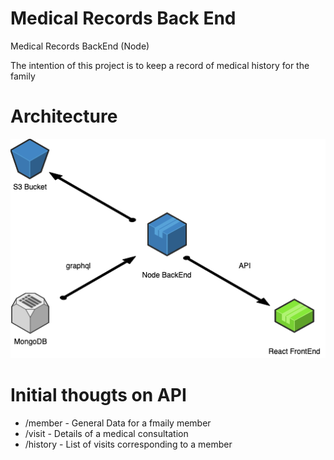 # Medical Records Back End
Medical Records BackEnd (Node)

The intention of this project is to keep a record of medical history for the family

# Architecture

![Architecture](images/architecture.png)

# Initial thougts on API

- /member - General Data for a fmaily member
- /visit - Details of a medical consultation
- /history - List of visits corresponding to a member



